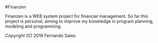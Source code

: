 #Finanzen

Finanzen is a WEB system project for financial management.
So far this project is personal, aiming to improve my knowledge in program planning, modeling and programming.

Copyright (C) 2019 Fernando Sales.
